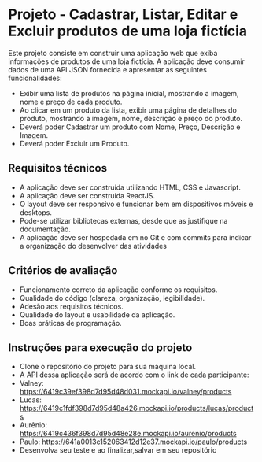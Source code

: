 # Projeto - Cadastrar, Listar, Editar e Excluir produtos de uma loja fictícia
Este projeto consiste em construir uma aplicação web que exiba informações de produtos de uma loja fictícia. A aplicação deve consumir dados de uma API JSON fornecida e apresentar as seguintes funcionalidades:

* Exibir uma lista de produtos na página inicial, mostrando a imagem, nome e preço de cada produto.
* Ao clicar em um produto da lista, exibir uma página de detalhes do produto, mostrando a imagem, nome, descrição e preço do produto.
* Deverá poder Cadastrar um produto com Nome, Preço, Descrição e Imagem.
* Deverá poder Excluir um Produto.


## Requisitos técnicos


* A aplicação deve ser construída utilizando HTML, CSS e Javascript.
* A aplicação deve ser construída ReactJS.
* O layout deve ser responsivo e funcionar bem em dispositivos móveis e desktops.
* Pode-se utilizar bibliotecas externas, desde que as justifique na documentação.
* A aplicação deve ser hospedada em no Git e com commits para indicar a organização do desenvolver das atividades


## Critérios de avaliação


* Funcionamento correto da aplicação conforme os requisitos.
* Qualidade do código (clareza, organização, legibilidade).
* Adesão aos requisitos técnicos.
* Qualidade do layout e usabilidade da aplicação.
* Boas práticas de programação.


## Instruções para execução do projeto
* Clone o repositório do projeto para sua máquina local.
* A API dessa aplicação será de acordo com o link de cada participante:
 * Valney: https://6419c39ef398d7d95d48d031.mockapi.io/valney/products
 * Lucas: https://6419c1fdf398d7d95d48a426.mockapi.io/products/lucas/products
 * Aurênio: https://6419c436f398d7d95d48e28e.mockapi.io/aurenio/products
 * Paulo: https://641a0013c152063412d12e37.mockapi.io/paulo/products
* Desenvolva seu teste e ao finalizar,salvar em seu repositório
